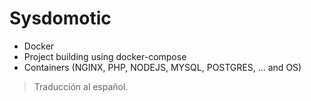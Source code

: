 # Sysdomotic
* Docker
* Project building using docker-compose
* Containers (NGINX, PHP, NODEJS, MYSQL, POSTGRES, ... and OS)

> Traducción al español.
